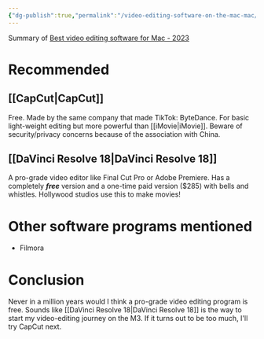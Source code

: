 ```yaml
---
{"dg-publish":true,"permalink":"/video-editing-software-on-the-mac-mac/","noteIcon":"2"}
---
```


Summary of [Best video editing software for Mac - 2023](https://www.youtube.com/watch?v=ahvtKcMevrc)
# Recommended
## [[CapCut\|CapCut]]

Free. Made by the same company that made TikTok: ByteDance. For basic light-weight editing but more powerful than [[iMovie\|iMovie]]. Beware of security/privacy concerns because of the association with China.
## [[DaVinci Resolve 18\|DaVinci Resolve 18]]

A pro-grade video editor like Final Cut Pro or Adobe Premiere. Has a completely ***free*** version and a one-time paid version ($285) with bells and whistles. Hollywood studios use this to make movies!
# Other software programs mentioned

- Filmora
# Conclusion

Never in a million years would I think a pro-grade video editing program is free. Sounds like [[DaVinci Resolve 18\|DaVinci Resolve 18]] is the way to start my video-editing journey on the M3. If it turns out to be too much, I'll try CapCut next.
